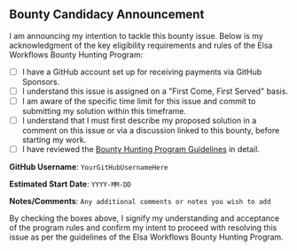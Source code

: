 ## Bounty Candidacy Announcement

I am announcing my intention to tackle this bounty issue. Below is my acknowledgment of the key eligibility requirements and rules of the Elsa Workflows Bounty Hunting Program:

- [ ] I have a GitHub account set up for receiving payments via GitHub Sponsors.
- [ ] I understand this issue is assigned on a "First Come, First Served" basis.
- [ ] I am aware of the specific time limit for this issue and commit to submitting my solution within this timeframe.
- [ ] I understand that I must first describe my proposed solution in a comment on this issue or via a discussion linked to this bounty, before starting my work.
- [ ] I have reviewed the [Bounty Hunting Program Guidelines](#5211) in detail.

**GitHub Username**: `YourGitHubUsernameHere`

**Estimated Start Date**: `YYYY-MM-DD`

**Notes/Comments**: `Any additional comments or notes you wish to add`

By checking the boxes above, I signify my understanding and acceptance of the program rules and confirm my intent to proceed with resolving this issue as per the guidelines of the Elsa Workflows Bounty Hunting Program.
